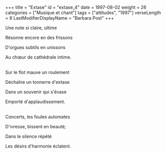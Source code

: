 +++
title = "Extase"
id = "extase_4"
date = 1997-08-02
weight = 26
categories = ["Musique et chant"]
tags = ["attitudes", "1997"]
verseLength = 8
LastModifierDisplayName = "Barbara Post"
+++

Une note si claire, ultime

Résonne encore en des frissons

D'orgues subtils en unissons

Au chœur de cathédrale intime.

 \
Sur le flot mauve un roulement

Déchaîne un tonnerre d'extase

Dans un souvenir qui s'évase

Emporté d'applaudissement.

 \
Concerts, les foules automates

D'ivresse, bissent en beauté;

Dans le silence répété

Les désirs d'harmonie éclatent.
